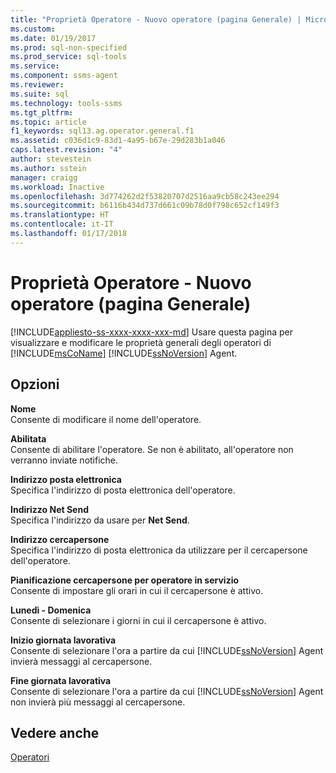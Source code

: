 ```yaml
---
title: "Proprietà Operatore - Nuovo operatore (pagina Generale) | Microsoft Docs"
ms.custom: 
ms.date: 01/19/2017
ms.prod: sql-non-specified
ms.prod_service: sql-tools
ms.service: 
ms.component: ssms-agent
ms.reviewer: 
ms.suite: sql
ms.technology: tools-ssms
ms.tgt_pltfrm: 
ms.topic: article
f1_keywords: sql13.ag.operator.general.f1
ms.assetid: c036d1c9-83d1-4a95-b67e-29d283b1a046
caps.latest.revision: "4"
author: stevestein
ms.author: sstein
manager: craigg
ms.workload: Inactive
ms.openlocfilehash: 3d774262d2f53820707d2516aa9cb58c243ee294
ms.sourcegitcommit: b6116b434d737d661c09b78d0f798c652cf149f3
ms.translationtype: HT
ms.contentlocale: it-IT
ms.lasthandoff: 01/17/2018
---
```

# <a name="operator-properties---new-operator-general-page"></a>Proprietà Operatore - Nuovo operatore (pagina Generale)
[!INCLUDE[appliesto-ss-xxxx-xxxx-xxx-md](../../includes/appliesto-ss-xxxx-xxxx-xxx-md.md)] Usare questa pagina per visualizzare e modificare le proprietà generali degli operatori di [!INCLUDE[msCoName](../../includes/msconame_md.md)] [!INCLUDE[ssNoVersion](../../includes/ssnoversion_md.md)] Agent.  
  
## <a name="options"></a>Opzioni  
**Nome**  
Consente di modificare il nome dell'operatore.  
  
**Abilitata**  
Consente di abilitare l'operatore. Se non è abilitato, all'operatore non verranno inviate notifiche.  
  
**Indirizzo posta elettronica**  
Specifica l'indirizzo di posta elettronica dell'operatore.  
  
**Indirizzo Net Send**  
Specifica l'indirizzo da usare per **Net Send**.  
  
**Indirizzo cercapersone**  
Specifica l'indirizzo di posta elettronica da utilizzare per il cercapersone dell'operatore.  
  
**Pianificazione cercapersone per operatore in servizio**  
Consente di impostare gli orari in cui il cercapersone è attivo.  
  
**Lunedì - Domenica**  
Consente di selezionare i giorni in cui il cercapersone è attivo.  
  
**Inizio giornata lavorativa**  
Consente di selezionare l'ora a partire da cui [!INCLUDE[ssNoVersion](../../includes/ssnoversion_md.md)] Agent invierà messaggi al cercapersone.  
  
**Fine giornata lavorativa**  
Consente di selezionare l'ora a partire da cui [!INCLUDE[ssNoVersion](../../includes/ssnoversion_md.md)] Agent non invierà più messaggi al cercapersone.  
  
## <a name="see-also"></a>Vedere anche  
[Operatori](../../ssms/agent/operators.md)  
  

